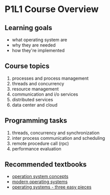# P1L1 Course Overview

## Learning goals
* what operating system are
* why they are needed
* how they're implemented

## Course topics
1. processes and process management
2. threads and concurrency
3. resource management
4. communication and i/o services
5. distributed services
6. data center and cloud

## Programming tasks
1. threads, concurrency and synchronization
2. inter process communication and scheduling
3. remote procedure call (rpc)
4. performance evaluation

## Recommended textbooks
* [operation system concepts](https://www.os-book.com/OS10/)
* [modern operating systems](https://www.cs.vu.nl/~ast/books/mos2/)
* [operating systems - three easy pieces](http://pages.cs.wisc.edu/~remzi/OSTEP/)
